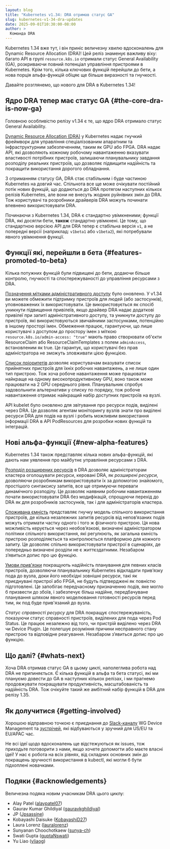 ```yaml
---
layout: blog
title: "Kubernetes v1.34: DRA отримав статус GA"
slug: kubernetes-v1-34-dra-updates
date: 2025-09-01T10:30:00-08:00
author: >
  Команда DRA
---
```


Kubernetes 1.34 вже тут, і він приніс величезну хвилю вдосконалень для Dynamic Resource Allocation (DRA)! Цей реліз знаменує важливу віху: багато API в групі `resource.k8s.io` отримали статус General Availability (GA), розкриваючи повний потенціал управління пристроями в Kubernetes. Крім того, кілька ключових функцій перейшли до бети, а нова порція альфа-функцій обіцяє ще більше виразності та гнучкості.

Давайте розглянемо, що нового для DRA в Kubernetes 1.34!

## Ядро DRA тепер має статус GA {#the-core-dra-is-now-ga}

Головною особливістю релізу v1.34 є те, що ядро DRA отримало статус General Availability.

[Dynamic Resource Allocation (DRA)](/docs/concepts/scheduling-eviction/dynamic-resource-allocation/) у Kubernetes надає гнучкий фреймворк для управління спеціалізованим апаратним та інфраструктурним забезпеченням, таким як GPU або FPGA. DRA надає API, які дозволяють кожному робочому навантаженню вказувати властивості потрібних пристроїв, залишаючи планувальнику завдання розподілу реальних пристроїв, що дозволяє підвищити надійність та покращити використання дорогого обладнання.

З отриманням статусу GA, DRA стає стабільним і буде частиною Kubernetes на довгий час. Спільнота все ще може очікувати постійний потік нових функцій, що додаються до DRA протягом наступних кількох релізів Kubernetes, але вони не внесуть жодних руйнівних змін до DRA. Тож користувачі та розробники драйверів DRA можуть починати впевнено використовувати DRA.

Починаючи з Kubernetes 1.34, DRA є стандартно увімкненими; функції DRA, які досягли бети, **також** стандартно увімкнені. Це тому, що стандартною версією API для DRA тепер є стабільна версія `v1`, а не попередні версії (наприклад: `v1beta1` або `v1beta2`), які потребували явного увімкнення функції.

## Функції які, перейшли в бета {#features-promoted-to-beta}

Кілька потужних функцій були підвищені до бети, додаючи більше контролю, гнучкості та спостережуваності до управління
ресурсами з DRA.

[Позначення мітками адміністративного доступу](/docs/concepts/scheduling-eviction/dynamic-resource-allocation/#admin-access) було оновлено. У v1.34 ви можете обмежити підтримку пристроїв для людей (або застосунків), уповноважених їх використовувати. Це використовується як спосіб уникнути підвищення привілеїв, якщо драйвер DRA надає додаткові привілеї при запиті адміністративного доступу, та уникнути доступу до пристроїв, які використовуються звичайними застосунками, потенційно в іншому просторі імен. Обмеження працює, гарантуючи, що лише користувачі з доступом до простору імен з міткою `resource.k8s.io/admin-access: "true"` мають право створювати об'єкти ResourceClaim або ResourceClaimTemplates з полем `adminAccess`, встановленим як true. Це гарантує, що користувачі без прав адміністратора не зможуть зловживати цією функцією.

[Список пріоритетів](/docs/concepts/scheduling-eviction/dynamic-resource-allocation/#prioritized-list) дозволяє користувачам вказувати список прийнятних пристроїв для їхніх робочих навантажень, а не лише один тип пристрою. Тож хоча робоче навантаження може працювати найкраще на одному високопродуктивному GPU, воно також може працювати на 2 GPU середнього рівня. Планувальник спробує задовольнити альтернативи у списку по порядку, тож робоче навантаження отримає найкращий набір доступних пристроїв на вузлі.

API kubelet було оновлено для звітування про ресурси подів, виділені через DRA. Це дозволяє агентам моніторингу вузлів знати про виділені ресурси DRA для подів на вузлі і робить можливим використання інформації DRA в API PodResources для розробки нових функцій та інтеграцій.

## Нові альфа-функції {#new-alpha-features}

Kubernetes 1.34 також представляє кілька нових альфа-функцій, які дають нам уявлення про майбутнє управління ресурсами з DRA.

[Розподіл розширених ресурсів](/docs/concepts/scheduling-eviction/dynamic-resource-allocation/#extended-resource) в DRA дозволяє адміністраторам кластера оголошувати ресурси, керовані DRA, як _розширені ресурси_, дозволяючи розробникам використовувати їх за допомогою знайомого, простішого синтаксису запитів, все ще отримуючи переваги динамічного розподілу. Це дозволяє наявним робочим навантаженням почати використовувати DRA без модифікацій, спрощуючи перехід до DRA як для розробників застосунків, так і для адміністраторів кластера.

[Споживана ємність](/docs/concepts/scheduling-eviction/dynamic-resource-allocation/#consumable-capacity) представляє гнучку модель спільного використання пристроїв, де кілька незалежних запитів ресурсів від неповʼязаних подів можуть отримати частку одного і того ж фізичного пристрою. Ця нова можливість керується через необовʼязкові, визначені адміністратором політики спільного використання, які регулюють, як загальна ємність пристрою розподіляється та контролюється платформою для кожного запиту. Це дозволяє спільно використовувати пристрої в сценаріях, де попередньо визначені розділи не є життєздатними. Незабаром зʼявиться допис про цю функцію.

[Умови прив'язки](/docs/concepts/scheduling-eviction/dynamic-resource-allocation/#device-binding-conditions) покращують надійність планування для певних класів пристроїв, дозволяючи планувальнику Kubernetes відкладати привʼязку пода до вузла, доки його необхідні зовнішні ресурси, такі як приєднувані пристрої або FPGA, не будуть підтверджені як повністю підготовлені. Це запобігає передчасному призначенню подів, яке могло б призвести до збоїв, і забезпечує більш надійне, передбачуване планування шляхом явного моделювання готовності ресурсів перед тим, як под буде прив'язаний до вузла.

_Статус справності ресурсу_ для DRA покращує спостережуваність, показуючи статус справності пристроїв, виділених для пода через Pod Status. Це працює незалежно від того, чи пристрій виділено через DRA чи Device Plugin. Це полегшує розуміння причини несправного стану пристрою та відповідне реагування. Незабаром зʼявиться допис про цю функцію.

## Що далі? {#whats-next}

Хоча DRA отримав статус GA в цьому циклі, наполеглива робота над DRA не припиняється. Є кілька функцій в альфа та бета статусі, які ми плануємо довести до GA в наступних кількох релізах, і ми прагнемо продовжувати покращувати продуктивність, масштабованість та надійність DRA. Тож очікуйте такий же амбітний набір функцій в DRA для релізу 1.35.

## Як долучитися {#getting-involved}

Хорошою відправною точкою є приєднання до [Slack-каналу](https://kubernetes.slack.com/archives/C0409NGC1TK) WG Device Management та [зустрічей](https://docs.google.com/document/d/1qxI87VqGtgN7EAJlqVfxx86HGKEAc2A3SKru8nJHNkQ/edit?tab=t.0#heading=h.tgg8gganowxq), які відбуваються у зручний для US/EU та EU/APAC час.

Не всі ідеї щодо вдосконалень ще відстежуються як issues, тож приходьте поговорити з нами, якщо хочете допомогти або маєте власні ідеї! У нас є робота на всіх рівнях, від складних основних змін до покращень зручності використання в kubectl, які могли б бути підхоплені новачками.

## Подяки {#acknowledgements}

Величезна подяка новим учасникам DRA цього циклу:

* Alay Patel ([alaypatel07](https://github.com/alaypatel07))
* Gaurav Kumar Ghildiyal ([gauravkghildiyal](https://github.com/gauravkghildiyal))
* JP ([Jpsassine](https://github.com/Jpsassine))
* Kobayashi Daisuke ([KobayashiD27](https://github.com/KobayashiD27))
* Laura Lorenz ([lauralorenz](https://github.com/lauralorenz))
* Sunyanan Choochotkaew ([sunya-ch](https://github.com/sunya-ch))
* Swati Gupta ([guptaNswati](https://github.com/guptaNswati))
* Yu Liao ([yliaog](https://github.com/yliaog))
